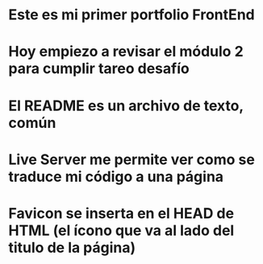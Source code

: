 # Este es mi primer portfolio FrontEnd
# Hoy empiezo a revisar el módulo 2 para cumplir tareo desafío
# El README es un archivo de texto, común
# Live Server me permite ver como se traduce mi código a una página 
# Favicon se inserta en el HEAD de HTML (el ícono que va al lado del titulo de la página)